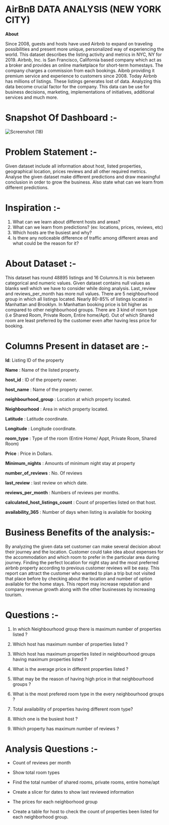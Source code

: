# AirBnB DATA ANALYSIS (NEW YORK CITY)




**About**

Since 2008, guests and hosts have used Airbnb to expand on traveling possibilities and present more unique, personalized way of experiencing the world. This dataset describes the listing activity and metrics in NYC, NY for 2019.
Airbnb, Inc. is San Francisco, California based company which act as a broker and provides an online marketplace for short-term homestays. The company charges a commission from each bookings. Aibnb providing it premium service and experience to customers  since 2008. Today Airbnb has millions of listings. These listings generates lost of data. Analyzing this data become crucial factor for the company. This data can be use for business decisions, marketing, implementations of initiatives, additional services and much more.

# Snapshot Of Dashboard :-
![Screenshot (18)](https://github.com/Hgorle68/AirBnB-Data-Analysis-power-BI-/assets/153175788/5dbafcd2-69fe-4595-b8b7-104da4cf9b75)


# Problem Statement :-

Given dataset include all information about host, listed properties, geographical location, prices reviews and all other required metrics. Analyse the given dataset make different predictions and draw meaningful conclusion in order to grow the business. Also state what can we learn from different predictions.  


# Inspiration :-

1. What can we learn about different hosts and areas?
2. What can we learn from predictions? (ex: locations, prices, reviews, etc)
3. Which hosts are the busiest and why?
4. Is there any noticeable difference of traffic among different areas and what could be the 	reason for it?


# About Dataset :-


This dataset has round  48895 listings and  16 Columns.It is mix between categorical and numeric values. Given dataset contains null values as blanks  well which we have to consider while doing analysis. Last_review and reviews_per_month has more null values. There are 5 neighbourhood group in which all listings located. Nearly 80-85% of listings located in Manhattan and Brooklyn. In Manhattan booking price is bit higher as compared to other neighbourhood groups. There are 3 kind of room type (i.e Shared Room, Private Room, Entire home/Apt). Out of which Shared room are least preferred by the customer even after having less price for booking. 


# Columns Present in dataset are :-


**Id**: Listing ID of the property

**Name** : Name of the listed property.

**host_id** : ID of the property owner.

**host_name** : Name of the property owner.

**neighbourhood_group** : Location at which property located.

**Neighbourhood** : Area in which property located.

**Latitude** : Latitude coordinate. 

**Longitude** : Longitude coordinate.

**room_type** : Type of the room (Entire Home/ Appt, Private Room, Shared Room)

**Price** : Price in Dollars.

**Minimum_nights** : Amounts of minimum night stay at property

**number_of_reviews** : No. Of reviews

**last_review** : last review on which date.

**reviews_per_month** : Numbers of reviews per months.

**calculated_host_listings_count** : Count of properties listed on that host.

**availability_365** : Number of days when listing is available for booking





# Business Benefits of the analysis:-

By analyzing the given data set customer can make several decision about their journey and the location. Customer could take idea about expenses for the accommodation and which room to prefer in the particular area during journey. Finding the perfect location for night stay and the most preferred airbnb property according to previous customer reviews will be easy. This report can attract the customer who wanted to plan a trip but not visited that place before by checking about the location and number of option available for the home stays. This report may increase reputation and company revenue growth along with the other businesses by increasing tourism. 




# Questions :-

1. In which Neighbourhood group there is maximum number of properties listed ?

2. Which host has maximum number of properties listed ?

3. Which host has maximum properties listed in neighbourhood groups having maximum properties listed ?
 
4. What is the average price in different properties listed ?
 
5. What may be the reason of having high price in that neighbourhood groups ?

6. What is the most prefered room type in the every neighbourhood groups ?
 
7. Total availability of properties having different room type?
 
8. Which one is the busiest host ?
 
9. Which property has maximum number of reviews ?




# Analysis Questions :-

* Count of reviews per month

* Show total room types

* Find the total number of shared rooms, private rooms, entire      home/apt

* Create a slicer for dates to show last reviewed information

* The prices for each neighborhood group

* Create a table for host to check the count of properties been listed for each neighborhood group.


